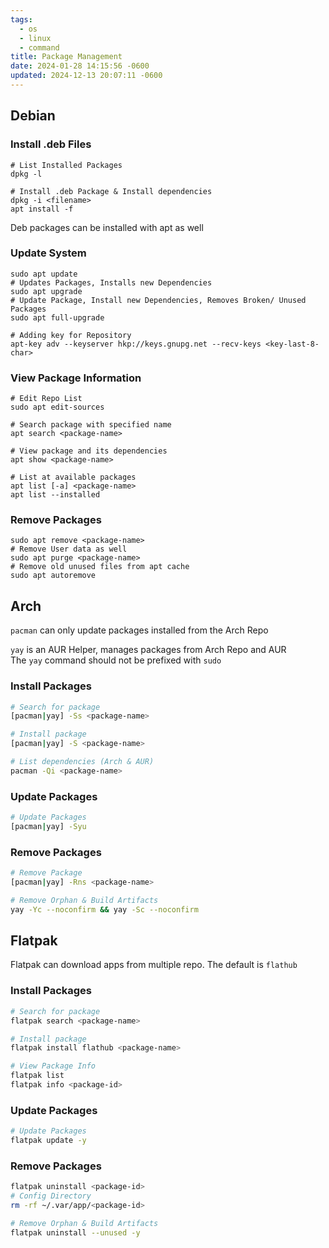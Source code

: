 ```yaml
---
tags:
  - os
  - linux
  - command
title: Package Management
date: 2024-01-28 14:15:56 -0600
updated: 2024-12-13 20:07:11 -0600
---
```


## Debian

### Install .deb Files

```shell
# List Installed Packages
dpkg -l

# Install .deb Package & Install dependencies
dpkg -i <filename> 
apt install -f
```

Deb packages can be installed with apt as well

### Update System

```shell
sudo apt update
# Updates Packages, Installs new Dependencies
sudo apt upgrade
# Update Package, Install new Dependencies, Removes Broken/ Unused Packages
sudo apt full-upgrade

# Adding key for Repository
apt-key adv --keyserver hkp://keys.gnupg.net --recv-keys <key-last-8-char>
```

### View Package Information

```shell
# Edit Repo List
sudo apt edit-sources

# Search package with specified name
apt search <package-name>

# View package and its dependencies
apt show <package-name>

# List at available packages
apt list [-a] <package-name>
apt list --installed
```

### Remove Packages

```shell
sudo apt remove <package-name>
# Remove User data as well
sudo apt purge <package-name>
# Remove old unused files from apt cache
sudo apt autoremove
```

## Arch

`pacman` can only update packages installed from the Arch Repo  

`yay` is an AUR Helper, manages packages from Arch Repo and AUR  
The `yay` command should not be prefixed with `sudo`

### Install Packages

```bash
# Search for package
[pacman|yay] -Ss <package-name>

# Install package
[pacman|yay] -S <package-name>

# List dependencies (Arch & AUR)
pacman -Qi <package-name>
```

### Update Packages

```bash
# Update Packages
[pacman|yay] -Syu
```

### Remove Packages

```bash
# Remove Package
[pacman|yay] -Rns <package-name>

# Remove Orphan & Build Artifacts
yay -Yc --noconfirm && yay -Sc --noconfirm
```

## Flatpak

Flatpak can download apps from multiple repo. The default is `flathub`  

### Install Packages

```bash
# Search for package
flatpak search <package-name>

# Install package
flatpak install flathub <package-name>

# View Package Info
flatpak list
flatpak info <package-id>
```

### Update Packages

```bash
# Update Packages
flatpak update -y
```

### Remove Packages

```bash
flatpak uninstall <package-id>
# Config Directory
rm -rf ~/.var/app/<package-id>

# Remove Orphan & Build Artifacts
flatpak uninstall --unused -y
```
